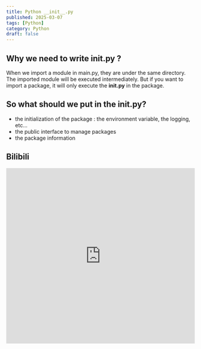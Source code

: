 ```yaml
---
title: Python __init__.py
published: 2025-03-07
tags: [Python]
category: Python
draft: false
---
```


## Why we need to write __init__.py ?

When we import a module in main.py, they are under the same directory. The imported module will be executed intermediately. But if you want to import a package, it will only execute the **__init__.py** in the package. 

## So what should we put in the __init__.py?

- the initialization of the package : the environment variable, the logging, etc...
- the public interface to manage packages
- the package information

## Bilibili

<iframe width="100%" height="468" src="https://www.bilibili.com/video/BV1QA94YPEMK?t=1.2" scrolling="no" border="0" frameborder="no" framespacing="0" allowfullscreen="true"> </iframe>

